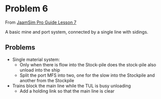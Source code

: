 # Problem 6

From [JaamSim Pro Guide Lesson 7](https://hypercubescientific.atlassian.net/wiki/spaces/HYP/pages/15859744/7.+Sample+problem+6+-+build+an+integrated+model+from+scratch)

A basic mine and port system, connected by a single line with sidings.

## Problems

- Single material system:
  - Only when there is flow into the Stock-pile does the stock-pile also unload into the ship 
  - Split the port MFS into two, one for the slow into the Stockpile and another from the Stockpile
- Trains block the main line while the TUL is busy unloading
  - Add a holding link so that the main line is clear
